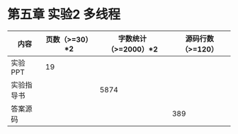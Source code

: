 # **第五章 实验2 多线程**

| 内容       | 页数（>=30）*2 | 字数统计（>=2000）*2 | 源码行数（>=120） |
| ---------- | -------------- | -------------------- | ----------------- |
| 实验PPT    | 19             |                      |                   |
| 实验指导书 |                | 5874                 |                   |
| 答案源码   |                |                      | 389               |

